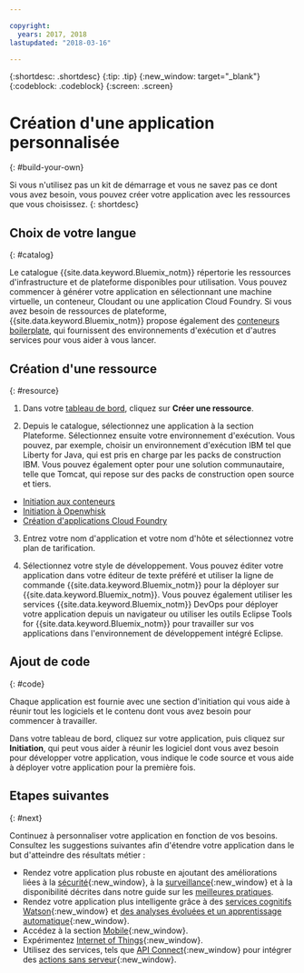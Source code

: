 ```yaml
---

copyright:
  years: 2017, 2018
lastupdated: "2018-03-16"

---
```


{:shortdesc: .shortdesc}
{:tip: .tip}
{:new_window: target="_blank"}
{:codeblock: .codeblock}
{:screen: .screen}

# Création d'une application personnalisée
{: #build-your-own}

Si vous n'utilisez pas un kit de démarrage et vous ne savez pas ce dont vous avez besoin, vous pouvez créer votre application avec les ressources que vous choisissez.
{: shortdesc}

## Choix de votre langue
{: #catalog}

Le catalogue {{site.data.keyword.Bluemix_notm}} répertorie les ressources d'infrastructure et de plateforme disponibles pour utilisation. Vous pouvez commencer à générer votre application en sélectionnant une machine virtuelle, un conteneur, Cloudant ou une application Cloud Foundry. Si vous avez besoin de ressources de plateforme, {{site.data.keyword.Bluemix_notm}} propose également des [conteneurs boilerplate](https://console.bluemix.net/catalog/?taxonomyNavigation=apps&category=blueprints), qui fournissent des environnements d'exécution et d'autres services pour vous aider à vous lancer.

## Création d'une ressource
{: #resource}

1. Dans votre [tableau de bord](https://console.bluemix.net/), cliquez sur **Créer une ressource**.

2. Depuis le catalogue, sélectionnez une application à la section Plateforme. Sélectionnez ensuite votre environnement d'exécution. Vous pouvez, par exemple, choisir un environnement d'exécution IBM tel que Liberty for Java, qui est pris en charge par les packs de construction IBM. Vous pouvez également opter pour une solution communautaire, telle que Tomcat, qui repose sur des packs de construction open source et tiers.

  * [Initiation aux conteneurs](../containers/container_index.html)
  * [Initiation à Openwhisk](../openwhisk/index.html)
  * [Création d'applications Cloud Foundry](../cfapps/index.html#creating_cloud_foundry_apps)

3. Entrez votre nom d'application et votre nom d'hôte et sélectionnez votre plan de tarification.

4. Sélectionnez votre style de développement. Vous pouvez éditer votre application dans votre éditeur de texte préféré et utiliser la ligne de commande {{site.data.keyword.Bluemix_notm}} pour la déployer sur {{site.data.keyword.Bluemix_notm}}. Vous pouvez également utiliser les services {{site.data.keyword.Bluemix_notm}} DevOps pour déployer votre application depuis un navigateur ou utiliser les outils Eclipse Tools for {{site.data.keyword.Bluemix_notm}} pour travailler sur vos applications dans l'environnement de développement intégré Eclipse.

## Ajout de code
{: #code}

Chaque application est fournie avec une section d'initiation qui vous aide à réunir tout les logiciels et le contenu dont vous avez besoin pour commencer à travailler.

Dans votre tableau de bord, cliquez sur votre application, puis cliquez sur **Initiation**, qui peut vous aider à réunir les logiciel dont vous avez besoin pour développer votre application, vous indique le code source et vous aide à déployer votre application pour la première fois.

## Etapes suivantes
{: #next}

Continuez à personnaliser votre application en fonction de vos besoins. Consultez les suggestions suivantes afin d'étendre votre application dans le but d'atteindre des résultats métier :

* Rendez votre application plus robuste en ajoutant des améliorations liées à la [sécurité](https://console.bluemix.net/catalog/?taxonomyNavigation=data&category=security){:new_window}, à la [surveillance](https://console.bluemix.net/catalog/?category=devops){:new_window} et à la disponibilité décrites dans notre guide sur les [meilleures pratiques](best-practice.html).
* Rendez votre application plus intelligente grâce à des [services cognitifs Watson](https://console.bluemix.net/catalog/?taxonomyNavigation=data&category=watson){:new_window} et [des analyses évoluées et un apprentissage automatique](https://console.bluemix.net/catalog/?taxonomyNavigation=data&category=data){:new_window}.
* Accédez à la section [Mobile](https://console.bluemix.net/catalog/?category=mobile){:new_window}.
* Expérimentez [Internet of Things](https://console.bluemix.net/catalog/?category=iot){:new_window}.
* Utilisez des services, tels que [API Connect](https://console.bluemix.net/catalog/?category=integration){:new_window} pour intégrer des [actions sans serveur](https://console.bluemix.net/catalog/?category=whisk){:new_window}.


